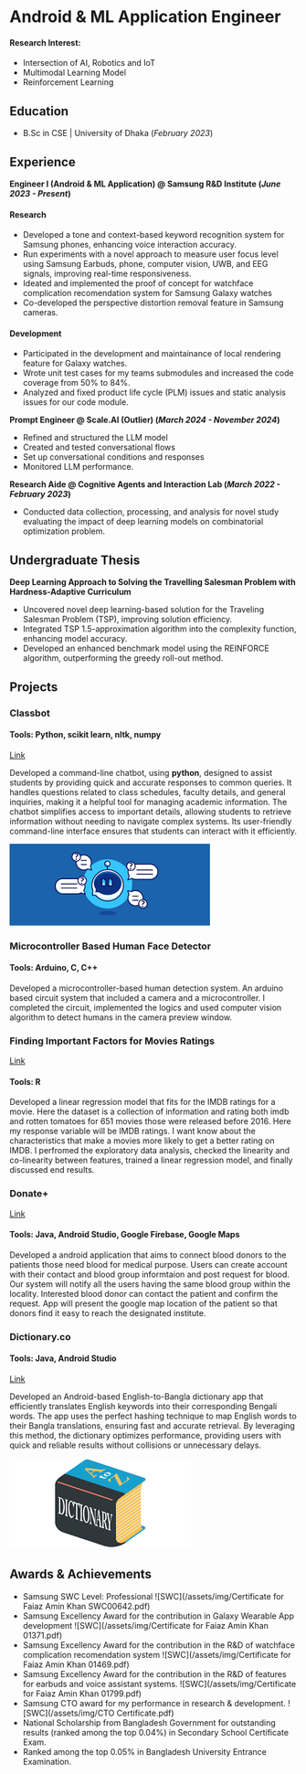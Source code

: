 # Android & ML Application Engineer

#### Research Interest: 
- Intersection of AI, Robotics and IoT
- Multimodal Learning Model
- Reinforcement Learning

## Education	 			        		
- B.Sc in CSE | University of Dhaka (_February 2023_)

## Experience

**Engineer I (Android & ML Application) @ Samsung R&D Institute (_June 2023 - Present_)**

#### Research
- Developed a tone and context-based keyword recognition system for Samsung phones, enhancing voice interaction accuracy.
- Run experiments with a novel approach to measure user focus level using Samsung Earbuds, phone, computer vision, UWB, and EEG signals, improving real-time responsiveness.
- Ideated and implemented the proof of concept for watchface complication recomendation system for Samsung Galaxy watches
- Co-developed the perspective distortion removal feature in Samsung cameras. 
  
#### Development
- Participated in the development and maintainance of local rendering feature for Galaxy watches.
- Wrote unit test cases for my teams submodules and increased the code coverage from 50% to 84%.
- Analyzed and fixed product life cycle (PLM) issues and static analysis issues for our code module.

**Prompt Engineer @ Scale.AI (Outlier) (_March 2024 - November 2024_)**
- Refined and structured the LLM model
- Created and tested conversational flows
- Set up conversational conditions and responses
- Monitored LLM performance.

**Research Aide @ Cognitive Agents and Interaction Lab (_March 2022 - February 2023_)**
- Conducted data collection, processing, and analysis for novel study evaluating the impact of deep learning models on combinatorial optimization problem.

## Undergraduate Thesis
**Deep Learning Approach to Solving the Travelling Salesman Problem with Hardness-Adaptive Curriculum**
- Uncovered novel deep learning-based solution for the Traveling Salesman Problem (TSP), improving solution efficiency.
- Integrated TSP 1.5-approximation algorithm into the complexity function, enhancing model accuracy.
- Developed an enhanced benchmark model using the REINFORCE algorithm, outperforming the greedy roll-out method.

## Projects
### Classbot
#### Tools: Python, scikit learn, nltk, numpy
[Link](https://github.com/faiazamin/ClassBot)

Developed a command-line chatbot, using **python**, designed to assist students by providing quick and accurate responses to common queries. It handles questions related to class schedules, faculty details, and general inquiries, making it a helpful tool for managing academic information. The chatbot simplifies access to important details, allowing students to retrieve information without needing to navigate complex systems. Its user-friendly command-line interface ensures that students can interact with it efficiently.

![Bot](/assets/img/chatbot.png)
### Microcontroller Based Human Face Detector
#### Tools: Arduino, C, C++
Developed a microcontroller-based human detection system. An arduino based circuit system that included a camera and a microcontroller. I completed the circuit, implemented the logics and used computer vision algorithm to detect humans in the camera preview window.

### Finding Important Factors for Movies Ratings
[Link](https://github.com/faiazamin/important_factors_for_movieratings)
#### Tools: R
Developed a linear regression model that fits for the IMDB ratings for a movie. Here the dataset is a collection of information and rating both imdb and rotten tomatoes for 651 movies those were released before 2016.  Here my response variable will be IMDB ratings. I want know about the characteristics that make a movies more likely to get a better rating on IMDB. I perfromed the exploratory data analysis, checked the linearity and co-linearity between features, trained a linear regression model, and finally discussed end results.

### Donate+
[Link](https://github.com/faiazamin/Donate_plus)
#### Tools: Java, Android Studio, Google Firebase, Google Maps
Developed a android application that aims to connect blood donors to the patients those need blood for medical purpose. Users can create account with their contact and blood group informtaion and post request for blood. Our system will notify all the users having the same blood group within the locality. Interested blood donor can contact the patient and confirm the request. App will present the google map location of the patient so that donors find it easy to reach the designated institute.

### Dictionary.co
#### Tools: Java, Android Studio
[Link](https://github.com/faiazamin/Dictionaryco)

Developed an Android-based English-to-Bangla dictionary app that efficiently translates English keywords into their corresponding Bengali words. The app uses the perfect hashing technique to map English words to their Bangla translations, ensuring fast and accurate retrieval. By leveraging this method, the dictionary optimizes performance, providing users with quick and reliable results without collisions or unnecessary delays.

![Bike Study](/assets/img/dictionary.png)

## Awards & Achievements
- Samsung SWC Level: Professional ![SWC](/assets/img/Certificate for Faiaz Amin Khan SWC00642.pdf)
- Samsung Excellency Award for the contribution in Galaxy Wearable App development ![SWC](/assets/img/Certificate for Faiaz Amin Khan 01371.pdf)
- Samsung Excellency Award for the contribution in the R&D of watchface complication recomendation system ![SWC](/assets/img/Certificate for Faiaz Amin Khan 01469.pdf)
- Samsung Excellency Award for the contribution in the R&D of features for earbuds and voice assistant systems. ![SWC](/assets/img/Certificate for Faiaz Amin Khan 01799.pdf)
- Samsung CTO award for my performance in research & development. ![SWC](/assets/img/CTO Certificate.pdf)
- National Scholarship from Bangladesh Government for outstanding results (ranked among the top 0.04%) in Secondary School Certificate Exam.
- Ranked among the top 0.05% in Bangladesh University Entrance Examination.

